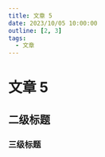 ```yaml
---
title: 文章 5
date: 2023/10/05 10:00:00
outline: [2, 3]
tags: 
  - 文章
---
```


# 文章 5

## 二级标题

### 三级标题